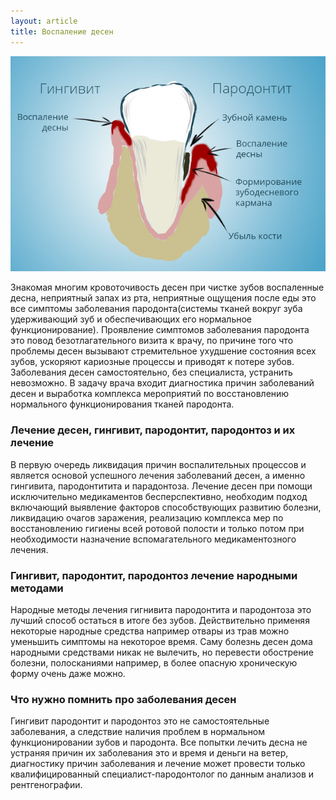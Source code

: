 ```yaml
---
layout: article
title: Воспаление десен
---
```

<span class="image right">![Воспаление и заболевание десен, гингивит и пародонтит](/images/gingivit-i-parodontit.jpg)</span>

Знакомая многим кровоточивость десен при чистке зубов воспаленные десна, неприятный запах из рта, неприятные ощущения после еды это все симптомы заболевания пародонта(системы тканей вокруг зуба удерживающий зуб и обеспечивающих его нормальное функционирование).
Проявление симптомов заболевания пародонта это повод безотлагательного визита к врачу, по причине того что проблемы десен вызывают стремительное ухудшение состояния всех зубов, ускоряют кариозные процессы и приводят к потере зубов. Заболевания десен самостоятельно, без специалиста, устранить невозможно. В задачу врача входит диагностика причин заболеваний десен и выработка комплекса мероприятий по восстановлению нормального функционирования тканей пародонта. 

### Лечение десен, гингивит, пародонтит, пародонтоз и их лечение
В первую очередь ликвидация причин воспалительных процессов и является основой успешного лечения заболеваний десен, а именно гингивита, пародонтитита и парадонтоза. Лечение десен при помощи исключительно медикаментов бесперспективно, необходим подход включающий выявление факторов способствующих развитию болезни, ликвидацию очагов заражения, реализацию комплекса мер по восстановлению гигиены всей ротовой полости и только потом при необходимости назначение вспомагательного медикаментозного лечения.

### Гингивит, пародонтит, пародонтоз лечение народными методами
Народные методы лечения гигнивита пародонтита и пародонтоза это лучший способ остаться в итоге без зубов. Действительно применяя некоторые народные средства например отвары из трав можно уменьшить симптомы на некоторое время. Саму болезнь десен дома народными средствами никак не вылечить, но перевести обострение болезни, полосканиями например, в более опасную хроническую форму очень даже можно. 

### Что нужно помнить про заболевания десен
Гингивит пародонтит и пародонтоз это не самостоятельные заболевания, а следствие наличия проблем в нормальном функционировании зубов и пародонта. Все попытки лечить десна не устраняя причин их заболевания это и время и деньги на ветер, диагностику причин заболевания и лечение может провести только квалифицированный специалист-пародонтолог по данным анализов и рентгенографии.